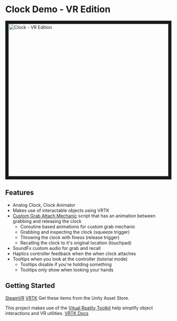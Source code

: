 # Clock Demo - VR Edition

<a href="http://www.youtube.com/watch?feature=player_embedded&v=PkS8_FSdwaE" target="_blank">
<img src="http://img.youtube.com/vi/PkS8_FSdwaE/0.jpg" alt="Clock - VR Edition" width="640" height="480" border="10" />
</a>

## Features
 - Analog Clock, Clock Animator
 - Makes use of interactable objects using VRTK
 - [Custom Grab Attach Mechanic](https://vrtoolkit.readme.io/docs/vrtk_basegrabattach) script that has an animation between grabbing and releasing the clock
   - Coroutine based animations for custom grab mechanic
   - Grabbing and inspecting the clock (squeeze trigger)
   - Throwing the clock with finess (release trigger)
   - Recalling the clock to it's original location (touchpad)
 - SoundFx custom audio for grab and recall
 - Haptics controller feedback when the when clock attaches
 - Tooltips when you look at the controller (tutorial mode)
   - Tooltips disable if you're holding something
   - Tooltips only show when looking your hands
 
## Getting Started
 [SteamVR](https://www.assetstore.unity3d.com/en/#!/content/32647)
 [VRTK](https://www.assetstore.unity3d.com/en/#!/content/64131) 
 Get these items from the Unity Asset Store.

This project makes use of the [Vitual Reality Toolkit](https://github.com/thestonefox/VRTK) help simplify object interactions and VR utilities. [VRTK Docs](https://vrtoolkit.readme.io/)
